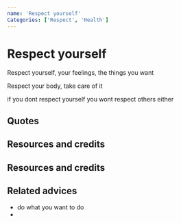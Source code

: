 ```yaml
---
name: 'Respect yourself'
Categories: ['Respect', 'Health']
---
```

# Respect yourself

Respect yourself, your feelings, the things you want

Respect your body, take care of it

if you dont respect yourself you wont respect others either


## Quotes

## Resources and credits

## Resources and credits

## Related advices

- do what you want to do
-
